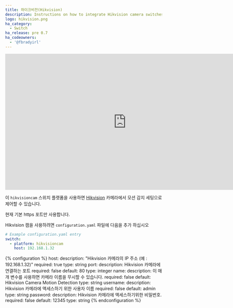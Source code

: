 ```yaml
---
title: 하이크비전(Hikvision)
description: Instructions on how to integrate Hikvision camera switches into Home Assistant.
logo: hikvision.png
ha_category:
  - Switch
ha_release: pre 0.7
ha_codeowners:
  - '@fbradyirl'
---
```


<div class='videoWrapper'>
<iframe width="776" height="437" src="https://www.youtube.com/embed/SV0wSEtDKlY" frameborder="0" allow="accelerometer; autoplay; encrypted-media; gyroscope; picture-in-picture" allowfullscreen></iframe>
</div>

이 `hikvisioncam` 스위치 플랫폼을 사용하면 [Hikvision](https://www.hikvision.com/) 카메라에서 모션 감지 세팅으로 제어할 수 있습니다.

<div class='note warning'>
현재 기본 https 포트만 사용합니다.
</div>

Hikvision 캠을 사용하려면 `configuration.yaml` 파일에 다음을 추가 하십시오

```yaml
# Example configuration.yaml entry
switch:
  - platform: hikvisioncam
    host: 192.168.1.32
```

{% configuration %}
host:
  description: "Hikvision 카메라의 IP 주소 (예 : 192.168.1.32)"
  required: true
  type: string
port:
  description: Hikvision 카메라에 연결하는 포트
  required: false
  default: 80
  type: integer
name:
  description: 이 매개 변수를 사용하면 카메라 이름을 무시할 수 있습니다.
  required: false
  default: Hikvision Camera Motion Detection
  type: string
username:
  description: Hikvision 카메라에 액세스하기 위한 사용자 이름
  required: false
  default: admin
  type: string
password:
  description: Hikvision 카메라에 액세스하기위한 비밀번호.
  required: false
  default: 12345
  type: string
{% endconfiguration %}
